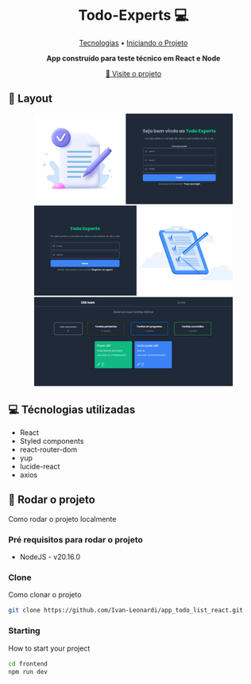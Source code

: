 <h1 align="center" style="font-weight: bold;">Todo-Experts 💻</h1>

<p align="center">
 <a href="#tech">Tecnologias</a> •
 <a href="#started">Iniciando o Projeto</a>  
</p>

<p align="center">
    <b>App construído para teste técnico em React e Node </b>
</p>

<p align="center">
     <a href="https://todo-experts.vercel.app/">📱 Visite o projeto</a>
</p>

<h2 id="layout">🎨 Layout</h2>

<p align="center">
    <img src="Captura de tela 2024-09-18 152933.png" alt="Image Example" width="400px">
    <img src="Captura de tela 2024-09-18 153005.png" alt="Image Example" width="400px">
     <img src="Captura de tela 2024-09-18 153224.png" alt="Image Example" width="400px">
</p>

<h2 id="technologies">💻 Técnologias utilizadas</h2>

- React
- Styled components
- react-router-dom
- yup
- lucide-react
- axios

<h2 id="started">🚀 Rodar o projeto</h2>

Como rodar o projeto localmente

<h3>Pré requisitos para rodar o projeto</h3>

- NodeJS - v20.16.0

<h3>Clone</h3>

Como clonar o projeto

```bash
git clone https://github.com/Ivan-Leonardi/app_todo_list_react.git
```

<h3>Starting</h3>

How to start your project

```bash
cd frontend
npm run dev
```
